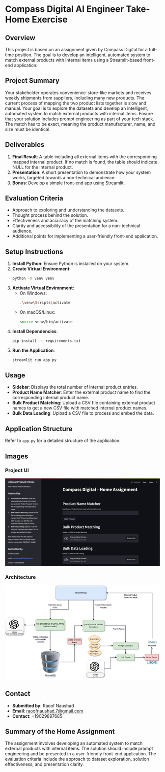 # Compass Digital AI Engineer Take-Home Exercise

## Overview
This project is based on an assignment given by Compass Digital for a full-time position. The goal is to develop an intelligent, automated system to match external products with internal items using a Streamlit-based front-end application.

## Project Summary
Your stakeholder operates convenience-store-like markets and receives weekly shipments from suppliers, including many new products. The current process of mapping the two product lists together is slow and manual. Your goal is to explore the datasets and develop an intelligent, automated system to match external products with internal items. Ensure that your solution includes prompt engineering as part of your tech stack. The match has to be exact, meaning the product manufacturer, name, and size must be identical.

## Deliverables
1. **Final Result**: A table including all external items with the corresponding mapped internal product. If no match is found, the table should indicate NULL for the internal product.
2. **Presentation**: A short presentation to demonstrate how your system works, targeted towards a non-technical audience.
3. **Bonus**: Develop a simple front-end app using Streamlit.

## Evaluation Criteria
- Approach to exploring and understanding the datasets.
- Thought process behind the solution.
- Effectiveness and accuracy of the matching system.
- Clarity and accessibility of the presentation for a non-technical audience.
- Additional points for implementing a user-friendly front-end application.

## Setup Instructions
1. **Install Python**: Ensure Python is installed on your system.
2. **Create Virtual Environment**: 
    ```bash
    python -m venv venv
    ```
3. **Activate Virtual Environment**:
    - On Windows:
        ```bash
        .\venv\Scripts\activate
        ```
    - On macOS/Linux:
        ```bash
        source venv/bin/activate
        ```
4. **Install Dependencies**:
    ```bash
    pip install -r requirements.txt
    ```
5. **Run the Application**:
    ```bash
    streamlit run app.py
    ```

## Usage
- **Sidebar**: Displays the total number of internal product entries.
- **Product Name Matcher**: Enter the external product name to find the corresponding internal product name.
- **Bulk Product Matching**: Upload a CSV file containing external product names to get a new CSV file with matched internal product names.
- **Bulk Data Loading**: Upload a CSV file to process and embed the data.

## Application Structure
Refer to `app.py` for a detailed structure of the application.

## Images
### Project UI
![Project UI](images/project_ui.png)

### Architecture
![Architecture](images/architecture.png)

## Contact
- **Submitted by**: Raoof Naushad
- **Email**: raoofnaushad.7@gmail.com
- **Contact**: +19029897685

## Summary of the Home Assignment
The assignment involves developing an automated system to match external products with internal items. The solution should include prompt engineering and be presented in a user-friendly front-end application. The evaluation criteria include the approach to dataset exploration, solution effectiveness, and presentation clarity.